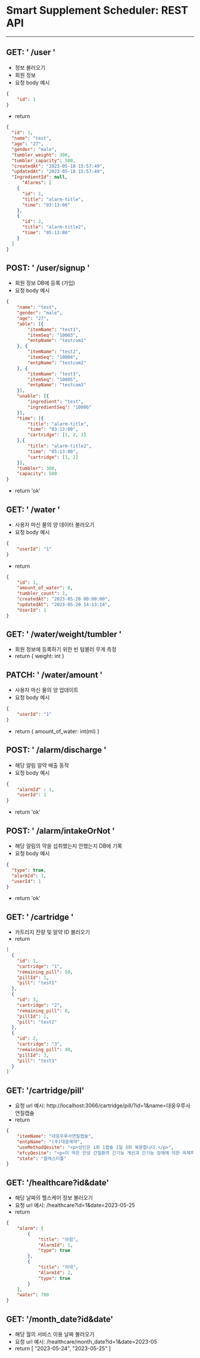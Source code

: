 # Smart Supplement Scheduler: REST API

------

## GET: ' /user '
- 정보 불러오기
- 회원 정보
- 요청 body 예시
```json
{
    "id": 1
}
```
- return
```json
{
  "id": 1,
  "name": "test",
  "age": "27",
  "gender": "male",
  "tumbler_weight": 300,
  "tumbler_capacity": 500,
  "createdAt": "2023-05-18 15:57:49",
  "updatedAt": "2023-05-18 15:57:49",
  "IngredientId": null,
      "Alarms": [
    {
      "id": 1,
      "title": "alarm-title",
      "time": "03:13:00"
    },
    {
      "id": 2,
      "title": "alarm-title2",
      "time": "05:13:00"
    }
  ]
}
```

## POST: ' /user/signup '
- 회원 정보 DB에 등록 (가입)
- 요청 body 예시
```json
{
    "name": "test",
    "gender": "male",
    "age": "27",
    "able": [{
        "itemName": "test1",
        "itemSeq": "10003",
        "entpName": "testcom1"
    }, {
        "itemName": "test2",
        "itemSeq": "10004",
        "entpName": "testcom2"
    }, {
        "itemName": "test3",
        "itemSeq": "10005",
        "entpName": "testcom3"
    }],
    "unable": [{
        "ingredient": "test",
        "ingredientSeq": "10006"
    }],
    "time": [{
        "title": "alarm-title",
        "time": "03:13:00",
        "cartridge": [1, 2, 3]
    },{
        "title": "alarm-title2",
        "time": "05:13:00",
        "cartridge": [1, 2]
    }],
    "tumbler": 300,
    "capacity": 500
}
```
- return 'ok'

## GET: ' /water '
- 사용자 마신 물의 양 데이터 불러오기
- 요청 body 예시
```json
{
    "userId": "1"
}
```
- return
```json
{
    "id": 1,
    "amount_of_water": 0,
    "tumbler_count": 1,
    "createdAt": "2023-05-20 00:00:00",
    "updatedAt": "2023-05-20 14:13:14",
    "UserId": 1
}
```

## GET: ' /water/weight/tumbler '
- 회원 정보에 등록하기 위한 빈 텀블러 무게 측정
- return { weight: int }

## PATCH: ' /water/amount '
- 사용자 마신 물의 양 업데이트
- 요청 body 예시
```json
{
    "userId": "1"
}
```
- return { amount_of_water: int(ml) }

## POST: ' /alarm/discharge '
- 해당 알림 알약 배출 동작
- 요청 body 예시
```json
{
    "alarmId" : 1,
    "userId": 1
}
```
- return 'ok'

## POST: ' /alarm/intakeOrNot '
- 해당 알림의 약을 섭취했는지 안했는지 DB에 기록
- 요청 body 예시

```json
{
  "type": true,
  "alarmId": 1,
  "userId": 1
}
```
- return 'ok'

## GET: ' /cartridge '
- 카트리지 잔량 및 알약 ID 불러오기
- return
```json
[
  {
    "id": 1,
    "cartridge": "1",
    "remaining_pill": 50,
    "pillId": 1,
    "pill": "test1"
  },
  {
    "id": 3,
    "cartridge": "2",
    "remaining_pill": 0,
    "pillId": 2,
    "pill": "test2"
  },
  {
    "id": 2,
    "cartridge": "3",
    "remaining_pill": 40,
    "pillId": 3,
    "pill": "test3"
  }
]
```

## GET: '/cartridge/pill'
- 요청 url 예시: http://localhost:3066/cartridge/pill/?id=1&name=대웅우루사연질캡슐
- return
```json
{
    "itemName": "대웅우루사연질캡슐",
    "entpName": "(주)대웅제약",
    "useMethodQesitm": "<p>성인은 1회 1캡슐 1일 3회 복용합니다.</p>",
    "efcyQesitm": "<p>이 약은 만성 간질환의 간기능 개선과 간기능 장애에 의한 육체피로, 전신권태 증상의 개선에 사용합니다.</p>",
    "state": "콜레스티폴"
}
```

## GET: '/healthcare?id&date'
- 해당 날짜의 헬스케어 정보 불러오기
- 요청 url 예시: /healthcare?id=1&date=2023-05-25
- return
```json
{
    "alarm": [
        {
            "title": "아침",
            "AlarmId": 1,
            "type": true
        },
        {
            "title": "저녁",
            "AlarmId": 2,
            "type": true
        }
    ],
    "water": 700
}
```

## GET: '/month_date?id&date'
- 해당 월의 서비스 이용 날짜 불러오기
- 요청 url 예시: /healthcare/month_date?id=1&date=2023-05
- return [ "2023-05-24", "2023-05-25" ]